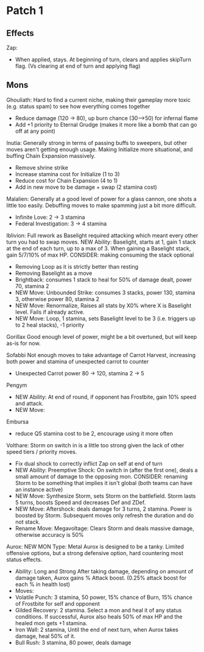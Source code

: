 # Patch 1

## Effects

Zap:
- When applied, stays. At beginning of turn, clears and applies skipTurn flag. (Vs clearing at end of turn and applying flag)

## Mons

Ghouliath:
Hard to find a current niche, making their gameplay more toxic (e.g. status spam) to see how everything comes together
- Reduce damage (120 -> 80), up burn chance (30-->50) for infernal flame
- Add +1 priority to Eternal Grudge (makes it more like a bomb that can go off at any point)

Inutia:
Generally strong in terms of passing buffs to sweepers, but other moves aren't getting enough usage. Making Initialize more situational, and buffing Chain Expansion massively.
- Remove shrine strike
- Increase stamina cost for Initialize (1 to 3)
- Reduce cost for Chain Expansion (4 to 1)
- Add in new move to be damage + swap (2 stamina cost)

Malalien:
Generally at a good level of power for a glass cannon, one shots a little too easily. Debuffing moves to make spamming just a bit more difficult.
- Infinite Love: 2 -> 3 stamina
- Federal Investigation: 3 -> 4 stamina

Iblivion:
Full rework as Baselight required attacking which meant every other turn you had to swap moves. 
NEW Ability: Baselight, starts at 1, gain 1 stack at the end of each turn, up to a max of 3. When gaining a Baselight stack, gain 5/7/10% of max HP.
CONSIDER: making consuming the stack optional 
- Removing Loop as it is strictly better than resting
- Removing Baselight as a move
- Brightback: consumes 1 stack to heal for 50% of damage dealt, power 70, stamina 2
- NEW Move: Unbounded Strike: consumes 3 stacks, power 130, stamina 3, otherwise power 80, stamina 2 
- NEW Move: Renormalize, Raises all stats by X0% where X is Baselight level. Fails if already active.
- NEW Move: Loop, 1 stamina, sets Baselight level to be 3 (i.e. triggers up to 2 heal stacks), -1 priority

Gorillax
Good enough level of power, might be a bit overtuned, but will keep as-is for now.

Sofabbi
Not enough moves to take advantage of Carrot Harvest, increasing both power and stamina of unexpected carrot to counter
- Unexpected Carrot power 80 -> 120, stamina 2 -> 5

Pengym
- NEW Ability: At end of round, if opponent has Frostbite, gain 10% speed and attack.
- NEW Move: 

Embursa
- reduce Q5 stamina cost to be 2, encourage using it more often

Volthare:
Storm on switch in is a little too strong given the lack of other speed tiers / priority moves.
- Fix dual shock to correctly inflict Zap on self at end of turn
- NEW Ability: Preemptive Shock: On switch in (after the first one), deals a small amount of damage to the opposing mon.
CONSIDER: renaming Storm to be something that implies it isn't global (both teams can have an instance active)
- NEW Move: Synthesize Storm, sets Storm on the battlefield. Storm lasts 5 turns, boosts Speed and decreases Def and ZDef.
- NEW Move: Aftershock: deals damage for 3 turns, 2 stamina. Power is boosted by Storm. Subsequent moves only refresh the duration and do not stack.
- Rename Move: Megavoltage: Clears Storm and deals massive damage, otherwise accuracy is 50%

Aurox: NEW MON
Type: Metal
Aurox is designed to be a tanky. Limited offensive options, but a strong defensive option, hard countering most status effects.
- Ability: Long and Strong
After taking damage, depending on amount of damage taken, Aurox gains % Attack boost. (0.25% attack boost for each % in health lost)
- Moves:
- Volatile Punch: 3 stamina, 50 power, 15% chance of Burn, 15% chance of Frostbite for self and opponent
- Gilded Recovery: 2 stamina. Select a mon and heal it of any status conditions. If successful, Aurox also heals 50% of max HP and the healed mon gets +1 stamina.
- Iron Wall: 2 stamina, Until the end of next turn, when Aurox takes damage, heal 50% of it.
- Bull Rush: 3 stamina, 80 power, deals damage
